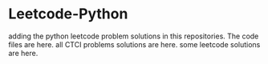 # Leetcode-Python
adding the python leetcode problem solutions in this repositories. 
The code files are here.
all CTCI problems solutions are here.
some leetcode solutions are here.


























































































































































































































































































































































































